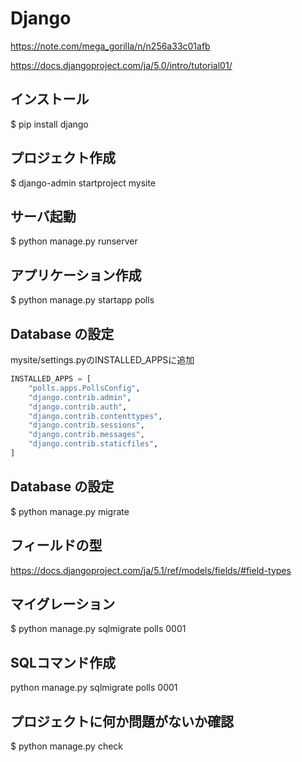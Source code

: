 # Django
https://note.com/mega_gorilla/n/n256a33c01afb

https://docs.djangoproject.com/ja/5.0/intro/tutorial01/
## インストール
$ pip install django

## プロジェクト作成
$ django-admin startproject mysite

## サーバ起動
$ python manage.py runserver

## アプリケーション作成
$ python manage.py startapp polls

## Database の設定
mysite/settings.pyのINSTALLED_APPSに追加
```python
INSTALLED_APPS = [
    "polls.apps.PollsConfig",
    "django.contrib.admin",
    "django.contrib.auth",
    "django.contrib.contenttypes",
    "django.contrib.sessions",
    "django.contrib.messages",
    "django.contrib.staticfiles",
]
```

## Database の設定
$ python manage.py migrate

## フィールドの型
https://docs.djangoproject.com/ja/5.1/ref/models/fields/#field-types

## マイグレーション
$ python manage.py sqlmigrate polls 0001

## SQLコマンド作成
python manage.py sqlmigrate polls 0001

## プロジェクトに何か問題がないか確認
$ python manage.py check

